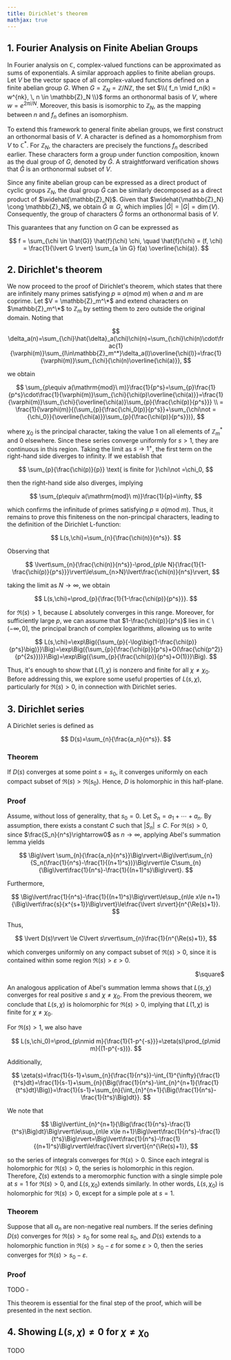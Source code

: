 ```yaml
---
title: Dirichlet's theorem
mathjax: true
---
```


## 1. Fourier Analysis on Finite Abelian Groups

In Fourier analysis on $\mathbb{C}$, complex-valued functions can be approximated as sums of exponentials. A similar approach applies to finite abelian groups. Let $V$ be the vector space of all complex-valued functions defined on a finite abelian group $G$. When $G = \mathbb{Z}_N = \mathbb{Z}/N\mathbb{Z}$, the set $\\{ f_n \mid f_n(k) = w^{nk}, \, n \in \mathbb{Z}_N \\}$ forms an orthonormal basis of $V$, where $w = e^{2\pi i / N}$. Moreover, this basis is isomorphic to $\mathbb{Z}_N$, as the mapping between $n$ and $f_n$ defines an isomorphism.

To extend this framework to general finite abelian groups, we first construct an orthonormal basis of $V$. A character is defined as a homomorphism from $V$ to $\mathbb{C}^*$. For $\mathbb{Z}_N$, the characters are precisely the functions $f_n$ described earlier. These characters form a group under function composition, known as the dual group of $G$, denoted by $\hat{G}$. A straightforward verification shows that $\hat{G}$ is an orthonormal subset of $V$.  

Since any finite abelian group can be expressed as a direct product of cyclic groups $\mathbb{Z}_N$, the dual group $\hat{G}$ can be similarly decomposed as a direct product of $\widehat{\mathbb{Z}_N}$. Given that $\widehat{\mathbb{Z}_N} \cong \mathbb{Z}_N$, we obtain $\hat{G} \cong G$, which implies $\lvert \hat{G} \rvert = \lvert G \rvert = \dim(V)$. Consequently, the group of characters $\hat{G}$ forms an orthonormal basis of $V$.  

This guarantees that any function on $G$ can be expressed as  

$$
f = \sum_{\chi \in \hat{G}} \hat{f}(\chi) \chi, \quad \hat{f}(\chi) = (f, \chi) = \frac{1}{\lvert G \rvert} \sum_{a \in G} f(a) \overline{\chi(a)}.
$$  

## 2. Dirichlet's theorem

We now proceed to the proof of Dirichlet's theorem, which states that there are infinitely many primes satisfying $p\equiv a(\mathrm{mod}\ m)$ when $a$ and $m$ are coprime. Let $V = \mathbb{Z}_m^\*$ and extend characters on $\mathbb{Z}_m^\*$ to $\mathbb{Z}_m$ by setting them to zero outside the original domain. Noting that

$$
\delta_a(n)=\sum_{\chi}\hat{\delta}_a(\chi)\chi(n)=\sum_{\chi}\chi(n)\cdot\frac{1}{\varphi(m)}\sum_{l\in\mathbb{Z}_m^*}\delta_a(l)\overline{\chi(l)}=\frac{1}{\varphi(m)}\sum_{\chi}{\chi(n)\overline{\chi(a)}},
$$

we obtain

$$
\sum_{p\equiv a(\mathrm{mod}\ m)}\frac{1}{p^s}=\sum_{p}\frac{1}{p^s}\cdot\frac{1}{\varphi(m)}\sum_{\chi}{\chi(p)\overline{\chi(a)}}=\frac{1}{\varphi(m)}\sum_{\chi}{\overline{\chi(a)}\sum_{p}{\frac{\chi(p)}{p^s}}} \\
= \frac{1}{\varphi(m)}{(\sum_{p}{\frac{\chi_0(p)}{p^s}}+\sum_{\chi\not ={\chi_0}}{\overline{\chi(a)}}\sum_{p}{\frac{\chi(p)}{p^s}})},
$$

where $\chi_0$ is the principal character, taking the value 1 on all elements of $\mathbb{Z}_m^*$ and 0 elsewhere. Since these series converge uniformly for $s>1$, they are continuous in this region. Taking the limit as $s\rightarrow1^+$, the first term on the right-hand side diverges to infinity. If we establish that

$$
\sum_{p}{\frac{\chi(p)}{p}} \text{ is finite for }\chi\not =\chi_0,
$$

then the right-hand side also diverges, implying

$$
\sum_{p\equiv a(\mathrm{mod}\ m)}\frac{1}{p}=\infty,
$$

which confirms the infinitude of primes satisfying $p\equiv a(\mathrm{mod}\ m)$. Thus, it remains to prove this finiteness on the non-principal characters, leading to the definition of the Dirichlet L-function:

$$
L(s,\chi)=\sum_{n}{\frac{\chi(n)}{n^s}}.
$$

Observing that

$$
\lvert\sum_{n}{\frac{\chi(n)}{n^s}}-\prod_{p\le N}{\frac{1}{1-\frac{\chi(p)}{p^s}}}\rvert\le\sum_{n>N}\lvert\frac{\chi(n)}{n^s}\rvert,
$$

taking the limit as $N\rightarrow\infty$, we obtain 

$$
L(s,\chi)=\prod_{p}{\frac{1}{1-\frac{\chi(p)}{p^s}}}.
$$

for $\Re(s)>1$, because $L$ absolutely converges in this range. Moreover, for sufficiently large $p$, we can assume that $1-\frac{\chi(p)}{p^s}$ lies in $\mathbb{C}\setminus(-\infty,0]$, the principal branch of complex logarithms, allowing us to write

$$
L(s,\chi)=\exp\Big({\sum_{p}{-\log\big(1-\frac{\chi(p)}{p^s}\big)}}\Big)=\exp\Big({\sum_{p}{\frac{\chi(p)}{p^s}+O(\frac{\chi(p^2)}{p^{2s}})}}\Big)=\exp\Big({\sum_{p}{\frac{\chi(p)}{p^s}+O(1)}}\Big).
$$

Thus, it's enough to show that $L(1,\chi)$ is nonzero and finite for all $\chi\not =\chi_0$. Before addressing this, we explore some useful properties of $L(s,\chi)$, particularly for $\Re(s)>0$, in connection with Dirichlet series.

## 3. Dirichlet series

A Dirichlet series is defined as

$$
D(s)=\sum_{n}{\frac{a_n}{n^s}}.
$$

### Theorem 
If $D(s)$ converges at some point $s=s_0$, it converges uniformly on each compact subset of $\Re(s)>\Re(s_0)$. Hence, $D$ is holomorphic in this half-plane.

### Proof
Assume, without loss of generality, that $s_0=0$. Let $S_n=a_1+\cdots+a_n$. By assumption, there exists a constant $C$ such that $\lvert S_n \rvert\le C$. For $\Re(s)>0$, since $\frac{S_n}{n^s}\rightarrow0$ as $n\rightarrow\infty$, applying Abel's summation lemma yields

$$
\Big\lvert \sum_{n}{\frac{a_n}{n^s}}\Big\rvert=\Big\lvert\sum_{n}{S_n(\frac{1}{n^s}-\frac{1}{(n+1)^s})}\Big\rvert\le C\sum_{n}{\Big\lvert\frac{1}{n^s}-\frac{1}{(n+1)^s}\Big\rvert}.
$$

Furthermore,

$$
\Big\lvert\frac{1}{n^s}-\frac{1}{(n+1)^s}\Big\rvert\le\sup_{n\le x\le n+1}{\Big\lvert\frac{s}{x^{s+1}}\Big\rvert}\le\frac{\lvert s\rvert}{n^{\Re(s)+1}}.
$$

Thus,

$$
\lvert D(s)\rvert \le C\lvert s\rvert\sum_{n}\frac{1}{n^{\Re(s)+1}},
$$

which converges uniformly on any compact subset of $\Re(s)>0$, since it is contained within some region $\Re(s)>\varepsilon>0$.

<div style="text-align: right"> $\square$ </div>

An analogous application of Abel's summation lemma shows that $L(s,\chi)$ converges for real positive $s$ and $\chi\not =\chi_0$. From the previous theorem, we conclude that $L(s,\chi)$ is holomorphic for $\Re(s)>0$, implying that $L(1,\chi)$ is finite for $\chi\not =\chi_0$. 

For $\Re(s)>1$, we also have 

$$
L(s,\chi_0)=\prod_{p\nmid m}{\frac{1}{1-p^{-s}}}=\zeta(s)\prod_{p\mid m}{(1-p^{-s})}.
$$

Additionally,

$$
\zeta(s)=\frac{1}{s-1}+\sum_{n}{\frac{1}{n^s}}-\int_{1}^{\infty}{\frac{1}{t^s}dt}=\frac{1}{s-1}+\sum_{n}{\Big(\frac{1}{n^s}-\int_{n}^{n+1}{\frac{1}{t^s}dt}\Big)}=\frac{1}{s-1}+\sum_{n}{\int_{n}^{n+1}{\Big(\frac{1}{n^s}-\frac{1}{t^s}\Big)dt}}.
$$

We note that

$$
\Big\lvert\int_{n}^{n+1}{\Big(\frac{1}{n^s}-\frac{1}{t^s}\Big)dt}\Big\rvert\le\sup_{n\le x\le n+1}\Big\lvert\frac{1}{n^s}-\frac{1}{t^s}\Big\rvert=\Big\lvert\frac{1}{n^s}-\frac{1}{(n+1)^s}\Big\rvert\le\frac{\lvert s\rvert}{n^{\Re(s)+1}},
$$

so the series of integrals converges for $\Re(s)>0$. Since each integral is holomorphic for $\Re(s)>0$, the series is holomorphic in this region. Therefore, $\zeta(s)$ extends to a meromorphic function with a single simple pole at $s=1$ for $\Re(s)>0$, and $L(s,\chi_0)$ extends similarly. In other words, $L(s,\chi_0)$ is holomorphic for $\Re(s)>0$, except for a simple pole at $s=1$.

### Theorem
Suppose that all $a_n$ are non-negative real numbers. If the series defining $D(s)$ converges for $\Re(s)>s_0$ for some real $s_0$, and $D(s)$ extends to a holomorphic function in $\Re(s)>s_0-\varepsilon$ for some $\varepsilon>0$, then the series converges for $\Re(s)>s_0-\varepsilon$.

### Proof
TODO $\square$

This theorem is essential for the final step of the proof, which will be presented in the next section.

## 4. Showing $L(s,\chi)\not = 0$ for $\chi\not =\chi_0$

TODO


